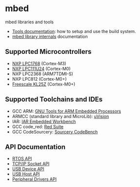 mbed
====

mbed libraries and tools

* [Tools documentation](http://mbed.org/handbook/mbed-tools): how to setup and use the build system.
* [mbed library internals](http://mbed.org/handbook/mbed-library-internals) documentation

Supported Microcontrollers
--------------------------
* [NXP LPC1768](http://mbed.org/handbook/mbed-NXP-LPC1768) (Cortex-M3)
* [NXP LPC111U24](http://mbed.org/handbook/mbed-NXP-LPC11U24) (Cortex-M0)
* NXP LPC2368 (ARM7TDMI-S)
* NXP LPC812 (Cortex-M0+)
* [Freescale KL25Z](http://mbed.org/handbook/mbed-FRDM-KL25Z) (Cortex-M0+)

Supported Toolchains and IDEs
-----------------------------
* GCC ARM: [GNU Tools for ARM Embedded Processors](https://launchpad.net/gcc-arm-embedded/4.7/4.7-2012-q4-major)
* ARMCC (standard library and MicroLib): [uVision](http://www.keil.com/uvision/)
* IAR: [IAR Embedded Workbench](http://www.iar.com/en/Products/IAR-Embedded-Workbench/ARM/)
* GCC code_red: [Red Suite](http://www.code-red-tech.com/)
* GCC CodeSourcery: [Sourcery CodeBench](http://www.mentor.com/embedded-software/codesourcery)

API Documentation
-----------------
* [RTOS API](http://mbed.org/handbook/RTOS)
* [TCP/IP Socket API](http://mbed.org/handbook/Socket)
* [USB Device API](http://mbed.org/handbook/USBDevice)
* [USB Host API](http://mbed.org/handbook/USBHost)
* [Peripheral Drivers API](http://mbed.org/handbook/Homepage)
